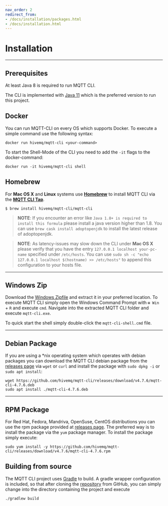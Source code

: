 ```yaml
---
nav_order: 2
redirect_from:
- /docs/installation/packages.html
- /docs/installation.html
---
```


# Installation
***
## Prerequisites

At least Java 8 is required to run MQTT CLI.

The CLI is implemented with [Java 11](https://adoptium.net/?variant=openjdk11) which is the preferred version to run this project.


## Docker

You can run MQTT-CLI on every OS which supports Docker.
To execute a simple command use the following syntax:

```
docker run hivemq/mqtt-cli <your-command>
```

To start the Shell-Mode of the CLI you need to add the `-it` flags to the docker-command:
```
docker run -it hivemq/mqtt-cli shell
```

## Homebrew
For **Mac OS X** and **Linux** systems use **[Homebrew](https://brew.sh/)** to install MQTT CLI via the **[MQTT CLI Tap](https://github.com/hivemq/homebrew-mqtt-cli)**.
```
$ brew install hivemq/mqtt-cli/mqtt-cli
```


> **NOTE**: If you encounter an error like `Java 1.8+ is required to install this formula` please install a java version higher than 1.8.
You can use `brew cask install adoptopenjdk` to install the latest release of adoptopenjdk.

> **NOTE**: As latency-issues may slow down the CLI under **Mac OS X** please verify that you have the entry ``127.0.0.1 localhost your-pc-name`` specified under ``/etc/hosts``.
You can use ``sudo sh -c "echo 127.0.0.1 localhost $(hostname) >> /etc/hosts"`` to append this configuration to your hosts file.

***

## Windows Zip

Download the [Windows Zipfile](https://github.com/hivemq/mqtt-cli/releases/download/v4.7.6/mqtt-cli-4.7.6-win.zip) and extract it in your preferred location.
To execute MQTT CLI simply open the Windows Command Prompt with `⊞ Win` + `R` and execute `cmd`.
Navigate into the extracted MQTT CLI folder and execute `mqtt-cli.exe`.

To quick start the shell simply double-click the `mqtt-cli-shell.cmd` file.

***

## Debian Package

If you are using a *nix operating system which operates with debian packages you can download the MQTT CLI debian package from the [releases page](https://github.com/hivemq/mqtt-cli/releases) via `wget` or `curl`
and install the package with `sudo dpkg -i`  or `sudo apt install`:


``` 
wget https://github.com/hivemq/mqtt-cli/releases/download/v4.7.6/mqtt-cli-4.7.6.deb
sudo apt install ./mqtt-cli-4.7.6.deb
``` 

***

## RPM Package

For Red Hat, Fedora, Mandriva, OpenSuse, CentOS distributions you can use the rpm package provided at [releases page](https://github.com/hivemq/mqtt-cli/releases).
The preferred way is to install the package via the `yum` package manager. To install the package simply execute:

``` 
sudo yum install -y https://github.com/hivemq/mqtt-cli/releases/download/v4.7.6/mqtt-cli-4.7.6.rpm
```

## Building from source

The MQTT CLI project uses [Gradle](https://gradle.org/) to build. A gradle wrapper configuration is included, so that after cloning the 
[repository](https://github.com/hivemq/mqtt-cli) from GitHub, you can simply change into the directory containing the project and execute 

```
./gradlew build
```


